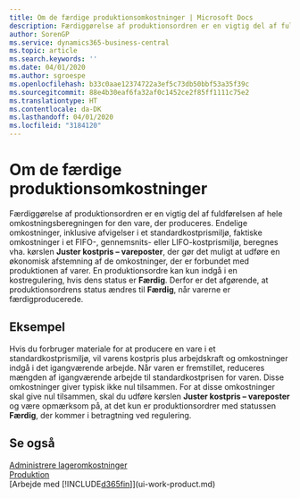 ```yaml
---
title: Om de færdige produktionsomkostninger | Microsoft Docs
description: Færdiggørelse af produktionsordren er en vigtig del af fuldførelsen af hele omkostningsberegningen for den vare, der produceres. Endelige omkostninger, inklusive afvigelser i et standardkostprismiljø, faktiske omkostninger i et FIFO-, gennemsnits- eller LIFO-kostprismiljø, beregnes vha. kørslen Juster kostpris – vareposter.
author: SorenGP
ms.service: dynamics365-business-central
ms.topic: article
ms.search.keywords: ''
ms.date: 04/01/2020
ms.author: sgroespe
ms.openlocfilehash: b33c0aae12374722a3ef5c73db50bbf53a35f39c
ms.sourcegitcommit: 88e4b30eaf6fa32af0c1452ce2f85ff1111c75e2
ms.translationtype: HT
ms.contentlocale: da-DK
ms.lasthandoff: 04/01/2020
ms.locfileid: "3184120"
---
```

# <a name="about-finished-production-order-costs"></a>Om de færdige produktionsomkostninger
Færdiggørelse af produktionsordren er en vigtig del af fuldførelsen af hele omkostningsberegningen for den vare, der produceres. Endelige omkostninger, inklusive afvigelser i et standardkostprismiljø, faktiske omkostninger i et FIFO-, gennemsnits- eller LIFO-kostprismiljø, beregnes vha. kørslen **Juster kostpris – vareposter**, der gør det muligt at udføre en økonomisk afstemning af de omkostninger, der er forbundet med produktionen af varer. En produktionsordre kan kun indgå i en kostregulering, hvis dens status er **Færdig**. Derfor er det afgørende, at produktionsordrens status ændres til **Færdig**, når varerne er færdigproducerede.  

## <a name="example"></a>Eksempel  
 Hvis du forbruger materiale for at producere en vare i et standardkostprismiljø, vil varens kostpris plus arbejdskraft og omkostninger indgå i det igangværende arbejde. Når varen er fremstillet, reduceres mængden af igangværende arbejde til standardkostprisen for varen. Disse omkostninger giver typisk ikke nul tilsammen. For at disse omkostninger skal give nul tilsammen, skal du udføre kørslen **Juster kostpris – vareposter** og være opmærksom på, at det kun er produktionsordrer med statussen **Færdig**, der kommer i betragtning ved regulering.  

## <a name="see-also"></a>Se også  
[Administrere lageromkostninger](finance-manage-inventory-costs.md)  
[Produktion](production-manage-manufacturing.md)  
[Arbejde med [!INCLUDE[d365fin](includes/d365fin_md.md)]](ui-work-product.md)

